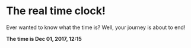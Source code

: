 # The real time clock!

Ever wanted to know what the time is? Well, your journey is about to end!

**The time is Dec 01, 2017, 12:15**